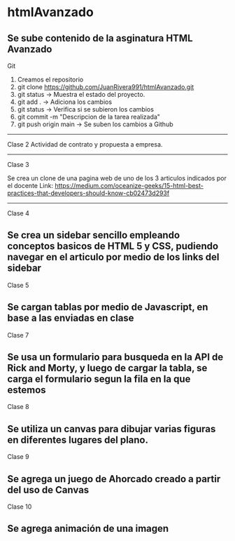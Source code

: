 # htmlAvanzado

## Se sube contenido de la asginatura HTML Avanzado

Git

1. Creamos el repositorio
2. git clone https://github.com/JuanRivera991/htmlAvanzado.git
3. git status -> Muestra el estado del proyecto.
4. git add . -> Adiciona los cambios
5. git status -> Verifica si se subieron los cambios
6. git commit -m "Descripcion de la tarea realizada"
7. git push origin main -> Se suben los cambios a Github

---

Clase 2
Actividad de contrato y propuesta a empresa.

---

Clase 3

Se crea un clone de una pagina web de uno de los 3 articulos indicados por el docente
Link: https://medium.com/oceanize-geeks/15-html-best-practices-that-developers-should-know-cb02473d293f

---

Clase 4

## Se crea un sidebar sencillo empleando conceptos basicos de HTML 5 y CSS, pudiendo navegar en el articulo por medio de los links del sidebar

Clase 5

## Se cargan tablas por medio de Javascript, en base a las enviadas en clase

Clase 7

## Se usa un formulario para busqueda en la API de Rick and Morty, y luego de cargar la tabla, se carga el formulario segun la fila en la que estemos

Clase 8

## Se utiliza un canvas para dibujar varias figuras en diferentes lugares del plano.

Clase 9

## Se agrega un juego de Ahorcado creado a partir del uso de Canvas

Clase 10

## Se agrega animación de una imagen
